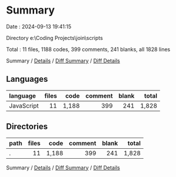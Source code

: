 # Summary

Date : 2024-09-13 19:41:15

Directory e:\\Coding Projects\\join\\scripts

Total : 11 files,  1188 codes, 399 comments, 241 blanks, all 1828 lines

Summary / [Details](details.md) / [Diff Summary](diff.md) / [Diff Details](diff-details.md)

## Languages
| language | files | code | comment | blank | total |
| :--- | ---: | ---: | ---: | ---: | ---: |
| JavaScript | 11 | 1,188 | 399 | 241 | 1,828 |

## Directories
| path | files | code | comment | blank | total |
| :--- | ---: | ---: | ---: | ---: | ---: |
| . | 11 | 1,188 | 399 | 241 | 1,828 |

Summary / [Details](details.md) / [Diff Summary](diff.md) / [Diff Details](diff-details.md)